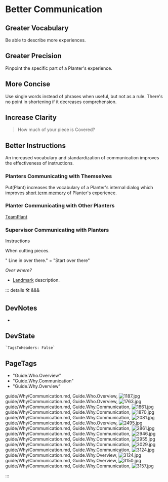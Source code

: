 
# <beta>Better Communication</beta>

## Greater Vocabulary

Be able to describe more experiences.

## Greater Precision

Pinpoint the specific part of a Planter's experience.

## More Concise

Use single words instead of phrases when useful, but not as a rule. There's no point in shortening if it decreases comprehension.

## Increase Clarity
>
> How much of your piece is Covered?

## Better Instructions

An increased vocabulary and standardization of communication improves the effectiveness of instructions.

### Planters Communicating with Themselves

Put(Plant) increases the vocabulary of a Planter's internal dialog which improves [short term memory](/reference/Neuro/Memory/ShortTermMemory) of Planter's experience.

### Planter Communicating with Other Planters

[TeamPlant](/reference/Via/TeamPlant/Overview)

### Supervisor Communicating with Planters

Instructions

When cutting pieces.

" Line in over there." = "Start over there"

*Over where?*

- [Landmark](/reference/Via/ViaGeometry/ViaPoint/Overview) description.

::: details 🛠 <dev>&&&</dev>

## DevNotes

-

## DevState

```py
`TagsToHeaders: False`
```

<h2>PageTags</h2>

- "Guide.Who.Overview"
- "Guide.Why.Communication"
- "Guide.Why.Overview"

guide/Why/Communication.md, <dev>Guide.Who.Overview</dev>, ![1187.jpg](/PaperPhoto/1187.jpg)
guide/Why/Communication.md, <dev>Guide.Who.Overview</dev>, ![1763.jpg](/PaperPhoto/1763.jpg)
guide/Why/Communication.md, <dev>Guide.Why.Communication</dev>, ![1861.jpg](/PaperPhoto/1861.jpg)
guide/Why/Communication.md, <dev>Guide.Why.Communication</dev>, ![1870.jpg](/PaperPhoto/1870.jpg)
guide/Why/Communication.md, <dev>Guide.Why.Communication</dev>, ![2081.jpg](/PaperPhoto/2081.jpg)
guide/Why/Communication.md, <dev>Guide.Who.Overview</dev>, ![2495.jpg](/PaperPhoto/2495.jpg)
guide/Why/Communication.md, <dev>Guide.Why.Communication</dev>, ![2861.jpg](/PaperPhoto/2861.jpg)
guide/Why/Communication.md, <dev>Guide.Why.Communication</dev>, ![2946.jpg](/PaperPhoto/2946.jpg)
guide/Why/Communication.md, <dev>Guide.Why.Communication</dev>, ![2955.jpg](/PaperPhoto/2955.jpg)
guide/Why/Communication.md, <dev>Guide.Why.Communication</dev>, ![3029.jpg](/PaperPhoto/3029.jpg)
guide/Why/Communication.md, <dev>Guide.Why.Communication</dev>, ![3124.jpg](/PaperPhoto/3124.jpg)
guide/Why/Communication.md, <dev>Guide.Why.Overview</dev>, ![3124.jpg](/PaperPhoto/3124.jpg)
guide/Why/Communication.md, <dev>Guide.Why.Overview</dev>, ![3150.jpg](/PaperPhoto/3150.jpg)
guide/Why/Communication.md, <dev>Guide.Why.Communication</dev>, ![3157.jpg](/PaperPhoto/3157.jpg)

:::
